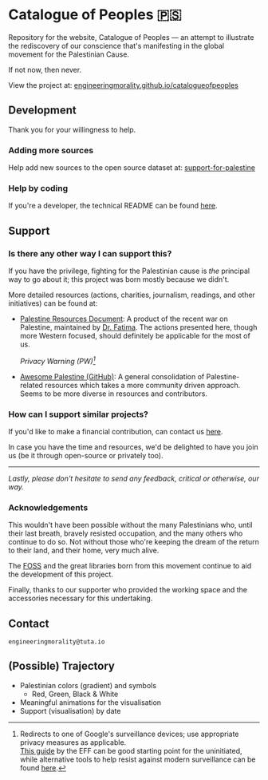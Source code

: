 # Catalogue of Peoples 🇵🇸

Repository for the website, Catalogue of Peoples — an attempt to illustrate the rediscovery of our conscience that's manifesting in the global movement for the Palestinian Cause.

If not now, then never.

View the project at: [engineeringmorality.github.io/catalogueofpeoples](https://engineeringmorality.github.io/catalogueofpeoples)

## Development

Thank you for your willingness to help.

### Adding more sources
Help add new sources to the open source dataset at: [support-for-palestine](https://github.com/engineeringmorality/support-for-palestine)

### Help by coding
If you're a developer, the technical README can be found [here](docs/development.md).

## Support
### Is there any other way I can support this?
If you have the privilege, fighting for the Palestinian cause is _the_ principal way to go about it; this project was born mostly because we didn't. 

More detailed resources (actions, charities, journalism, readings, and other initiatives) can be found at:

- [Palestine Resources Document](https://docs.google.com/document/d/1sLUKG5HwKtFZZXaPOT3venMDq9PnJ_NM5dFzAhTRt_Q/):
  A product of the recent war on Palestine, maintained by [Dr. Fatima](https://www.youtube.com/@dr.fatima). The actions presented here, though more Western focused, should definitely be applicable for the most of us.

  *Privacy Warning (PW)[^1]*

- [Awesome Palestine (GitHub)](https://github.com/aborazmeh/awesome-palestine):
  A general consolidation of Palestine-related resources which takes a more community driven approach. Seems to be more diverse in resources and contributors.

[TODO]: # "add a trivialized summary?"

### How can I support similar projects?
If you'd like to make a financial contribution, can contact us [here](#contact).

In case you have the time and resources, we'd be delighted to have you join us (be it through open-source or privately too).

---

_Lastly, please don't hesitate to send any feedback, critical or otherwise, our way._

### Acknowledgements
This wouldn't have been possible without the many Palestinians who, until their last breath, bravely resisted occupation, and the many others who continue to do so. Not without those who're keeping the dream of the return to their land, and their home, very much alive.

The [FOSS](https://en.wikipedia.org/wiki/Free_and_open-source_software) and the great libraries born from this movement continue to aid the development of this project.

Finally, thanks to our supporter who provided the working space and the accessories necessary for this undertaking.

## Contact
    engineeringmorality@tuta.io

## (Possible) Trajectory
- Palestinian colors (gradient) and symbols
    - Red, Green, Black & White
- Meaningful animations for the visualisation
- Support (visualisation) by date

[Footnotes]: #(---)

[^1]: Redirects to one of Google's surveillance devices; use appropriate privacy measures as applicable.\
[This guide](https://ssd.eff.org/) by the EFF can be good starting point for the uninitiated, while alternative tools to help resist against modern surveillance can be found [here](https://prism-break.org/).
